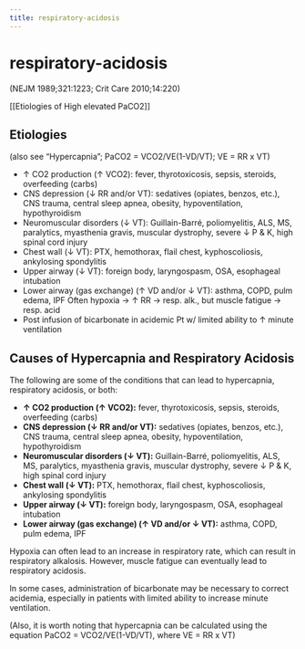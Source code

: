 ```yaml
---
title: respiratory-acidosis
---
```

# respiratory-acidosis
 (NEJM 1989;321:1223; Crit Care 2010;14:220)

[[Etiologies of High elevated PaCO2]]

## Etiologies
(also see “Hypercapnia”; PaCO2 = VCO2/VE(1-VD/VT); VE = RR x VT)
* ↑ CO2 production (↑ VCO2): fever, thyrotoxicosis, sepsis, steroids, overfeeding (carbs)
* CNS depression (↓ RR and/or VT): sedatives (opiates, benzos, etc.), CNS trauma, central sleep apnea, obesity, hypoventilation, hypothyroidism
* Neuromuscular disorders (↓ VT): Guillain-Barré, poliomyelitis, ALS, MS, paralytics, myasthenia gravis, muscular dystrophy, severe ↓ P & K, high spinal cord injury
* Chest wall (↓ VT): PTX, hemothorax, flail chest, kyphoscoliosis, ankylosing spondylitis
* Upper airway (↓ VT): foreign body, laryngospasm, OSA, esophageal intubation
* Lower airway (gas exchange) (↑ VD and/or ↓ VT): asthma, COPD, pulm edema, IPF
Often hypoxia → ↑ RR → resp. alk., but muscle fatigue → resp. acid
* Post infusion of bicarbonate in acidemic Pt w/ limited ability to ↑ minute ventilation

## Causes of Hypercapnia and Respiratory Acidosis

The following are some of the conditions that can lead to hypercapnia, respiratory acidosis, or both:

- **↑ CO2 production (↑ VCO2):** fever, thyrotoxicosis, sepsis, steroids, overfeeding (carbs)
- **CNS depression (↓ RR and/or VT):** sedatives (opiates, benzos, etc.), CNS trauma, central sleep apnea, obesity, hypoventilation, hypothyroidism
- **Neuromuscular disorders (↓ VT):** Guillain-Barré, poliomyelitis, ALS, MS, paralytics, myasthenia gravis, muscular dystrophy, severe ↓ P & K, high spinal cord injury
- **Chest wall (↓ VT):** PTX, hemothorax, flail chest, kyphoscoliosis, ankylosing spondylitis
- **Upper airway (↓ VT):** foreign body, laryngospasm, OSA, esophageal intubation
- **Lower airway (gas exchange) (↑ VD and/or ↓ VT):** asthma, COPD, pulm edema, IPF

Hypoxia can often lead to an increase in respiratory rate, which can result in respiratory alkalosis. However, muscle fatigue can eventually lead to respiratory acidosis.

In some cases, administration of bicarbonate may be necessary to correct acidemia, especially in patients with limited ability to increase minute ventilation.

(Also, it is worth noting that hypercapnia can be calculated using the equation PaCO2 = VCO2/VE(1-VD/VT), where VE = RR x VT)
